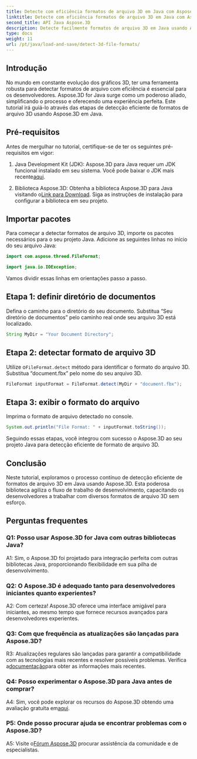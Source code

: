 ```yaml
---
title: Detecte com eficiência formatos de arquivo 3D em Java com Aspose.3D
linktitle: Detecte com eficiência formatos de arquivo 3D em Java com Aspose.3D
second_title: API Java Aspose.3D
description: Detecte facilmente formatos de arquivo 3D em Java usando Aspose.3D. Simplifique seu processo de desenvolvimento com esta biblioteca poderosa.
type: docs
weight: 11
url: /pt/java/load-and-save/detect-3d-file-formats/
---
```

## Introdução

No mundo em constante evolução dos gráficos 3D, ter uma ferramenta robusta para detectar formatos de arquivo com eficiência é essencial para os desenvolvedores. Aspose.3D for Java surge como um poderoso aliado, simplificando o processo e oferecendo uma experiência perfeita. Este tutorial irá guiá-lo através das etapas de detecção eficiente de formatos de arquivo 3D usando Aspose.3D em Java.

## Pré-requisitos

Antes de mergulhar no tutorial, certifique-se de ter os seguintes pré-requisitos em vigor:

1. Java Development Kit (JDK): Aspose.3D para Java requer um JDK funcional instalado em seu sistema. Você pode baixar o JDK mais recente[aqui](https://www.oracle.com/java/technologies/javase-downloads.html).

2.  Biblioteca Aspose.3D: Obtenha a biblioteca Aspose.3D para Java visitando o[Link para Download](https://releases.aspose.com/3d/java/). Siga as instruções de instalação para configurar a biblioteca em seu projeto.

## Importar pacotes

Para começar a detectar formatos de arquivo 3D, importe os pacotes necessários para o seu projeto Java. Adicione as seguintes linhas no início do seu arquivo Java:

```java
import com.aspose.threed.FileFormat;

import java.io.IOException;
```

Vamos dividir essas linhas em orientações passo a passo.

## Etapa 1: definir diretório de documentos

Defina o caminho para o diretório do seu documento. Substitua “Seu diretório de documentos” pelo caminho real onde seu arquivo 3D está localizado.

```java
String MyDir = "Your Document Directory";
```

## Etapa 2: detectar formato de arquivo 3D

 Utilize o`FileFormat.detect` método para identificar o formato do arquivo 3D. Substitua “document.fbx” pelo nome do seu arquivo 3D.

```java
FileFormat inputFormat = FileFormat.detect(MyDir + "document.fbx");
```

## Etapa 3: exibir o formato do arquivo

Imprima o formato de arquivo detectado no console.

```java
System.out.println("File Format: " + inputFormat.toString());
```

Seguindo essas etapas, você integrou com sucesso o Aspose.3D ao seu projeto Java para detecção eficiente de formato de arquivo 3D.

## Conclusão

Neste tutorial, exploramos o processo contínuo de detecção eficiente de formatos de arquivo 3D em Java usando Aspose.3D. Esta poderosa biblioteca agiliza o fluxo de trabalho de desenvolvimento, capacitando os desenvolvedores a trabalhar com diversos formatos de arquivo 3D sem esforço.

## Perguntas frequentes

### Q1: Posso usar Aspose.3D for Java com outras bibliotecas Java?

A1: Sim, o Aspose.3D foi projetado para integração perfeita com outras bibliotecas Java, proporcionando flexibilidade em sua pilha de desenvolvimento.

### Q2: O Aspose.3D é adequado tanto para desenvolvedores iniciantes quanto experientes?

A2: Com certeza! Aspose.3D oferece uma interface amigável para iniciantes, ao mesmo tempo que fornece recursos avançados para desenvolvedores experientes.

### Q3: Com que frequência as atualizações são lançadas para Aspose.3D?

 R3: Atualizações regulares são lançadas para garantir a compatibilidade com as tecnologias mais recentes e resolver possíveis problemas. Verifica a[documentação](https://reference.aspose.com/3d/java/)para obter as informações mais recentes.

### Q4: Posso experimentar o Aspose.3D para Java antes de comprar?

 A4: Sim, você pode explorar os recursos do Aspose.3D obtendo uma avaliação gratuita em[aqui](https://releases.aspose.com/).

### P5: Onde posso procurar ajuda se encontrar problemas com o Aspose.3D?

 A5: Visite o[Fórum Aspose.3D](https://forum.aspose.com/c/3d/18) procurar assistência da comunidade e de especialistas.